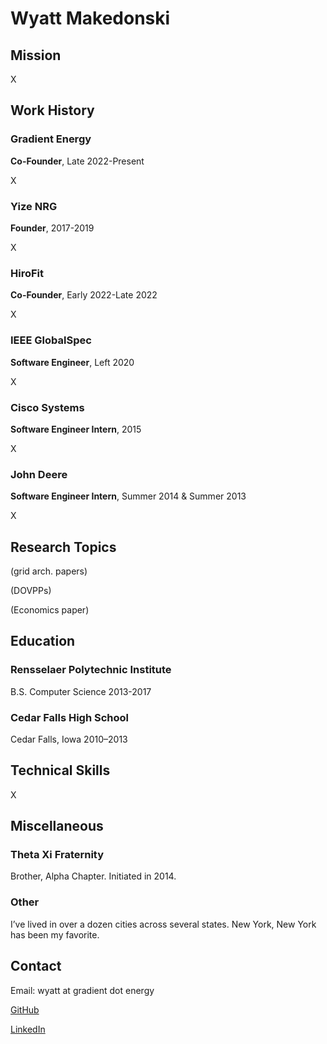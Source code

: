 # Wyatt Makedonski

## Mission
X

## Work History
### Gradient Energy
**Co-Founder**, Late 2022-Present

X

### Yize NRG
**Founder**, 2017-2019

X

### HiroFit
**Co-Founder**, Early 2022-Late 2022

X

### IEEE GlobalSpec
**Software Engineer**, Left 2020

X

### Cisco Systems
**Software Engineer Intern**, 2015

X

### John Deere
**Software Engineer Intern**, Summer 2014 & Summer 2013

X

## Research Topics
(grid arch. papers)

(DOVPPs)

(Economics paper)

## Education
### Rensselaer Polytechnic Institute
B.S. Computer Science 2013-2017

### Cedar Falls High School
Cedar Falls, Iowa 2010–2013

## Technical Skills
X

## Miscellaneous
### Theta Xi Fraternity
Brother, Alpha Chapter. Initiated in 2014.

### Other
I’ve lived in over a dozen cities across several states. New York, New York has been my favorite.

## Contact
Email: wyatt at gradient dot energy

[GitHub](https://github.com/wyatty)

[LinkedIn](http://www.linkedin.com/in/wyattmakedonski)
